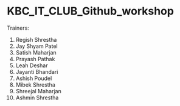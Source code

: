 # KBC_IT_CLUB_Github_workshop

Trainers:
1. Regish Shrestha 
2. Jay Shyam Patel 
3. Satish Maharjan 
4. Prayash Pathak 
5. Leah Deshar 
6. Jayanti Bhandari 
7. Ashish Poudel 
8. Mibek Shrestha 
9. Shreejal Maharjan 
10. Ashmin Shrestha 
